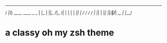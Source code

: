   __  _                  
 / _|(_) ____ ____ _   _ 
| |_ | ||_  /|_  /| | | |
|  _|| | / /  / / | |_| |
|_|  |_|/___|/___| \__, |
                   |___/ 
<h1> a classy oh my zsh theme <h2>

